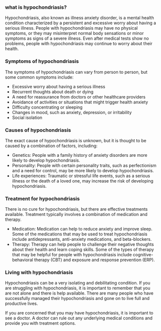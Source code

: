 ### what is hypochondriasis?

Hypochondriasis, also known as illness anxiety disorder, is a mental health
condition characterized by a persistent and excessive worry about having a
serious illness. People with hypochondriasis may have no physical symptoms,
or they may misinterpret normal body sensations or minor symptoms as signs
of a severe illness. Even after medical tests show no problems, people with
hypochondriasis may continue to worry about their health.

### Symptoms of hypochondriasis

The symptoms of hypochondriasis can vary from person to person, but some
common symptoms include:

 - Excessive worry about having a serious illness 
 - Recurrent thoughts about
   death or dying 
 - A need for reassurance from doctors or other healthcare
   providers 
 - Avoidance of activities or situations that might trigger health
   anxiety 
 - Difficulty concentrating or sleeping 
 - Changes in mood, such as  anxiety, depression, or irritability 
 - Social isolation

### Causes of hypochondriasis

The exact cause of hypochondriasis is unknown, but it is thought to be caused
by a combination of factors, including:

- Genetics: People with a family history of anxiety disorders are more likely
  to develop hypochondriasis.  
- Personality: People with certain personality
  traits, such as perfectionism and a need for control, may be more likely to
  develop hypochondriasis.  
- Life experiences: Traumatic or stressful life
  events, such as a serious illness or the death of a loved one, may increase
  the risk of developing hypochondriasis.

### Treatment for hypochondriasis

There is no cure for hypochondriasis, but there are effective treatments
available. Treatment typically involves a combination of medication and
therapy.

- Medication: Medication can help to reduce anxiety and improve sleep. Some
  of the medications that may be used to treat hypochondriasis include
  antidepressants, anti-anxiety medications, and beta-blockers.  
- Therapy:
  Therapy can help people to challenge their negative thoughts about their
  health and learn coping skills. Some of the types of therapy that may be
  helpful for people with hypochondriasis include cognitive-behavioral therapy
  (CBT) and exposure and response prevention (ERP).

### Living with hypochondriasis

Hypochondriasis can be a very isolating and debilitating condition. If you are
struggling with hypochondriasis, it is important to remember that you are not
alone and there is help available. There are many people who have successfully
managed their hypochondriasis and gone on to live full and productive lives.

If you are concerned that you may have hypochondriasis, it is important to
see a doctor. A doctor can rule out any underlying medical conditions and
provide you with treatment options.
